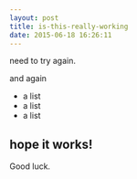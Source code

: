 ```yaml
---
layout: post
title: is-this-really-working
date: 2015-06-18 16:26:11
---
```


need to try again.

and again

- a list
- a list
- a list

## hope it works!

Good luck.




